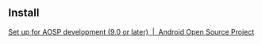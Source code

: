 ## Install

[Set up for AOSP development (9.0 or later)  |  Android Open Source Project](https://source.android.com/docs/setup/start/requirements)